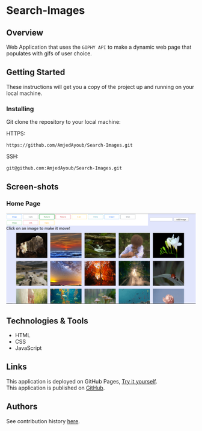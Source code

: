 # Search-Images

## Overview
Web Application that uses the `GIPHY API` to make a dynamic web page that populates with gifs of user choice.

## Getting Started
These instructions will get you a copy of the project up and running on your local machine.

### Installing
Git clone the repository to your local machine:

HTTPS:
```
https://github.com/AmjedAyoub/Search-Images.git
```
SSH:
```
git@github.com:AmjedAyoub/Search-Images.git
```

## Screen-shots

### Home Page
![image](./assets/img/1.PNG)

## Technologies & Tools
* HTML  
* CSS
* JavaScript

## Links
This application is deployed on GitHub Pages, [Try it yourself](https://amjedayoub.github.io/Search-Images).\
This application is published on [GitHub](https://github.com/AmjedAyoub/Search-Images).

## Authors
See contribution history [here](https://github.com/AmjedAyoub/Search-Images/graphs/contributors).